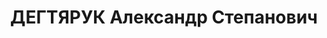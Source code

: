 ---
title: ДЕГТЯРУК Александр Степанович
description: "1906 р., с. Локниця Мінської губ., росіянин, з службовців, позапартійний,\
  \ освіта вища, начальник центральної лабораторії Новомосковського жерстекатального\
  \ з-ду. \n  29.11.1937 р.звинувачений у належності до к/рев. організації, розстріляний\
  \ 30.11.1937 р. \n  Реабілітований 09.07.1957 р."
---
